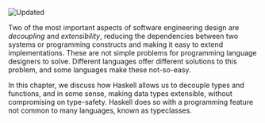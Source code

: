![Updated][update-shield]

Two of the most important aspects of software engineering design are _decoupling_ and _extensibility_, reducing the dependencies between two systems or programming constructs and making it easy to extend implementations. These are not simple problems for programming language designers to solve. Different languages offer different solutions to this problem, and some languages make these not-so-easy.

In this chapter, we discuss how Haskell allows us to decouple types and functions, and in some sense, making data types extensible, without compromising on type-safety. Haskell does so with a programming feature not common to many languages, known as typeclasses.


[update-shield]: https://img.shields.io/badge/LAST%20UPDATED-10%20OCT%202024-57ffd8?style=for-the-badge
